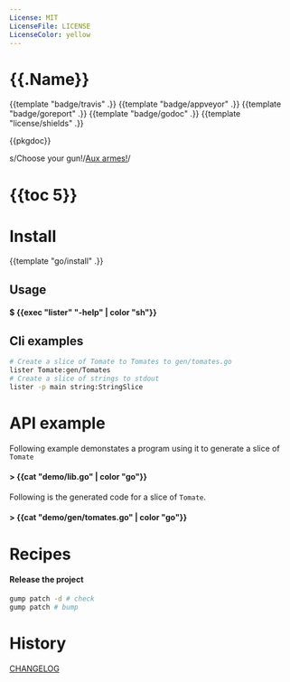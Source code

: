 ```yaml
---
License: MIT
LicenseFile: LICENSE
LicenseColor: yellow
---
```

# {{.Name}}

{{template "badge/travis" .}} {{template "badge/appveyor" .}} {{template "badge/goreport" .}} {{template "badge/godoc" .}} {{template "license/shields" .}}

{{pkgdoc}}

s/Choose your gun!/[Aux armes!](https://www.youtube.com/watch?v=hD-wD_AMRYc&t=7)/

# {{toc 5}}

# Install
{{template "go/install" .}}

## Usage

#### $ {{exec "lister" "-help" | color "sh"}}

## Cli examples

```sh
# Create a slice of Tomate to Tomates to gen/tomates.go
lister Tomate:gen/Tomates
# Create a slice of strings to stdout
lister -p main string:StringSlice
```
# API example

Following example demonstates a program using it to generate a slice of `Tomate`

#### > {{cat "demo/lib.go" | color "go"}}

Following is the generated code for a slice of `Tomate`.

#### > {{cat "demo/gen/tomates.go" | color "go"}}

# Recipes

#### Release the project

```sh
gump patch -d # check
gump patch # bump
```

# History

[CHANGELOG](CHANGELOG.md)
